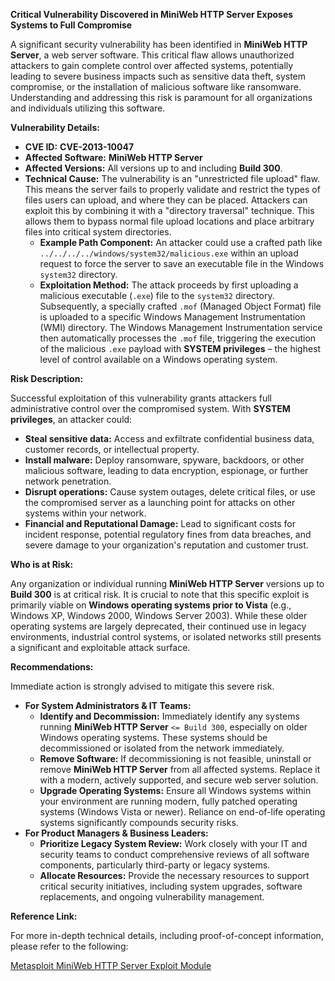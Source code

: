 **Critical Vulnerability Discovered in MiniWeb HTTP Server Exposes Systems to Full Compromise**

A significant security vulnerability has been identified in **MiniWeb HTTP Server**, a web server software. This critical flaw allows unauthorized attackers to gain complete control over affected systems, potentially leading to severe business impacts such as sensitive data theft, system compromise, or the installation of malicious software like ransomware. Understanding and addressing this risk is paramount for all organizations and individuals utilizing this software.

**Vulnerability Details:**

*   **CVE ID:** **CVE-2013-10047**
*   **Affected Software:** **MiniWeb HTTP Server**
*   **Affected Versions:** All versions up to and including **Build 300**.
*   **Technical Cause:** The vulnerability is an "unrestricted file upload" flaw. This means the server fails to properly validate and restrict the types of files users can upload, and where they can be placed. Attackers can exploit this by combining it with a "directory traversal" technique. This allows them to bypass normal file upload locations and place arbitrary files into critical system directories.
    *   **Example Path Component:** An attacker could use a crafted path like `../../../../windows/system32/malicious.exe` within an upload request to force the server to save an executable file in the Windows `system32` directory.
    *   **Exploitation Method:** The attack proceeds by first uploading a malicious executable (`.exe`) file to the `system32` directory. Subsequently, a specially crafted `.mof` (Managed Object Format) file is uploaded to a specific Windows Management Instrumentation (WMI) directory. The Windows Management Instrumentation service then automatically processes the `.mof` file, triggering the execution of the malicious `.exe` payload with **SYSTEM privileges** – the highest level of control available on a Windows operating system.

**Risk Description:**

Successful exploitation of this vulnerability grants attackers full administrative control over the compromised system. With **SYSTEM privileges**, an attacker could:

*   **Steal sensitive data:** Access and exfiltrate confidential business data, customer records, or intellectual property.
*   **Install malware:** Deploy ransomware, spyware, backdoors, or other malicious software, leading to data encryption, espionage, or further network penetration.
*   **Disrupt operations:** Cause system outages, delete critical files, or use the compromised server as a launching point for attacks on other systems within your network.
*   **Financial and Reputational Damage:** Lead to significant costs for incident response, potential regulatory fines from data breaches, and severe damage to your organization's reputation and customer trust.

**Who is at Risk:**

Any organization or individual running **MiniWeb HTTP Server** versions up to **Build 300** is at critical risk. It is crucial to note that this specific exploit is primarily viable on **Windows operating systems prior to Vista** (e.g., Windows XP, Windows 2000, Windows Server 2003). While these older operating systems are largely deprecated, their continued use in legacy environments, industrial control systems, or isolated networks still presents a significant and exploitable attack surface.

**Recommendations:**

Immediate action is strongly advised to mitigate this severe risk.

*   **For System Administrators & IT Teams:**
    *   **Identify and Decommission:** Immediately identify any systems running **MiniWeb HTTP Server** `<= Build 300`, especially on older Windows operating systems. These systems should be decommissioned or isolated from the network immediately.
    *   **Remove Software:** If decommissioning is not feasible, uninstall or remove **MiniWeb HTTP Server** from all affected systems. Replace it with a modern, actively supported, and secure web server solution.
    *   **Upgrade Operating Systems:** Ensure all Windows systems within your environment are running modern, fully patched operating systems (Windows Vista or newer). Reliance on end-of-life operating systems significantly compounds security risks.
*   **For Product Managers & Business Leaders:**
    *   **Prioritize Legacy System Review:** Work closely with your IT and security teams to conduct comprehensive reviews of all software components, particularly third-party or legacy systems.
    *   **Allocate Resources:** Provide the necessary resources to support critical security initiatives, including system upgrades, software replacements, and ongoing vulnerability management.

**Reference Link:**

For more in-depth technical details, including proof-of-concept information, please refer to the following:

[Metasploit MiniWeb HTTP Server Exploit Module](https://raw.githubusercontent.com/rapid7/metasploit-framework/master/modules/exploits/windows/http/miniweb_upload_wbem.rb)